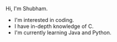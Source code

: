 Hi, I'm Shubham.<br>
- I'm interested in coding.<br>
- I have in-depth knowledge of C.<br>
- I'm currently learning Java and Python.<br>

<!---
shujaiss/shujaiss is a ✨ special ✨ repository because its `README.md` (this file) appears on your GitHub profile.
You can click the Preview link to take a look at your changes.
--->
